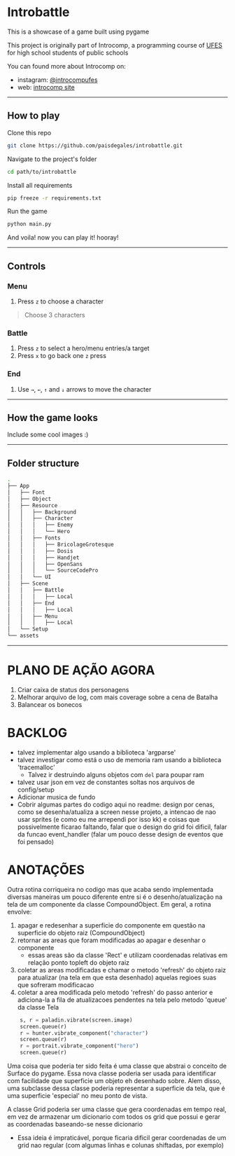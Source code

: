 # Introbattle

This is a showcase of a game built using pygame

This project is originally part of Introcomp, a programming course of
[UFES](https://internacional.ufes.br/en/institution) for high school students of public schools

You can found more about Introcomp on:
* instagram: [@introcompufes](https://www.instagram.com/introcompufes/?hl=en)
* web: [introcomp site](https://introcomp.pet.inf.ufes.br/)

---

## How to play

Clone this repo

```bash
git clone https://github.com/paisdegales/introbattle.git
```

Navigate to the project's folder

```bash
cd path/to/introbattle
```

Install all requirements

```bash
pip freeze -r requirements.txt
```

Run the game

```bash
python main.py
```

And voila! now you can play it! hooray!

---

## Controls

### Menu

1. Press `z` to choose a character
> Choose 3 characters

### Battle

1. Press `z` to select a hero/menu entries/a target
2. Press `x` to go back one `z` press

### End

1. Use `→`, `←`, `↑` and `↓` arrows to move the character


---

## How the game looks

Include some cool images :)

---

## Folder structure

```bash
.
├── App
│   ├── Font
│   ├── Object
│   ├── Resource
│   │   ├── Background
│   │   ├── Character
│   │   │   ├── Enemy
│   │   │   └── Hero
│   │   ├── Fonts
│   │   │   ├── BricolageGrotesque
│   │   │   ├── Dosis
│   │   │   ├── Handjet
│   │   │   ├── OpenSans
│   │   │   └── SourceCodePro
│   │   └── UI
│   ├── Scene
│   │   ├── Battle
│   │   │   ├── Local
│   │   ├── End
│   │   │   ├── Local
│   │   ├── Menu
│   │   │   ├── Local
│   └── Setup
└── assets
```


---



# PLANO DE AÇÃO AGORA
1. Criar caixa de status dos personagens
2. Melhorar arquivo de log, com mais coverage sobre a cena de Batalha
3. Balancear os bonecos


# BACKLOG

* talvez implementar algo usando a biblioteca 'argparse'
* talvez investigar como está o uso de memoria ram usando a biblioteca
  'tracemalloc'
    * Talvez ir destruindo alguns objetos com `del` para poupar ram
* talvez usar json em vez de constantes soltas nos arquivos de config/setup
* Adicionar musica de fundo
* Cobrir algumas partes do codigo aqui no readme: design por cenas, como se
desenha/atualiza a screen nesse projeto, a intencao de nao usar sprites (e como
eu me arrependi por isso kk) e coisas que possivelmente ficarao faltando, falar
que o design do grid foi dificil, falar da funcao event_handler (falar um pouco
desse design de eventos que foi pensado)


# ANOTAÇÕES
Outra rotina corriqueira no codigo mas que acaba sendo implementada diversas
maneiras um pouco diferente entre si é o desenho/atualização na tela de um
componente da classe CompoundObject. Em geral, a rotina envolve:
1. apagar e redesenhar a superficie do componente em questão na superficie do
   objeto raiz (CompoundObject)
2. retornar as areas que foram modificadas ao apagar e desenhar o componente
    * essas areas são da classe 'Rect' e utilizam coordenadas relativas em
      relação ponto topleft do objeto raiz
3. coletar as areas modificadas e chamar o metodo 'refresh' do objeto raiz para
atualizar (na tela em que esta desenhado) aquelas regioes suas que sofreram
modificacao
4. coletar a area modificada pelo metodo 'refresh' do passo anterior e
adiciona-la a fila de atualizacoes pendentes na tela pelo metodo 'queue' da
classe Tela

```python
    s, r = paladin.vibrate(screen.image)
    screen.queue(r)
    r = hunter.vibrate_component("character")
    screen.queue(r)
    r = portrait.vibrate_component("hero")
    screen.queue(r)
```

Uma coisa que poderia ter sido feita é uma classe que abstrai o conceito de
Surface do pygame. Essa nova classe poderia ser usada para identificar com
facilidade que superficie um objeto eh desenhado sobre. Alem disso, uma
subclasse dessa classe poderia representar a superficie da tela, que é uma
superficie 'especial' no meu ponto de vista.

A classe Grid poderia ser uma classe que gera coordenadas em tempo real,
em vez de armazenar um dicionario com todos os grid que possui e gerar
as coordenadas baseando-se nesse dicionario
* Essa ideia é impraticável, porque ficaria dificil gerar coordenadas de um 
grid nao regular (com algumas linhas e colunas shiftadas, por exemplo)
